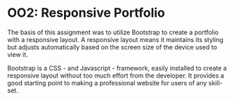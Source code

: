 # OO2: Responsive Portfolio

The basis of this assignment was to utilize Bootstrap to create a portfolio with a responsive layout. A responsive layout means it maintains its styling but adjusts automatically based on the screen size of the device used to view it.

Bootstrap is a CSS - and Javascript - framework, easily installed to create a responsive layout without too much effort from the developer. It provides a good starting point to making a professional website for users of any skill-set.